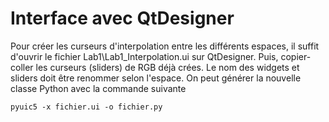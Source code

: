 
# Interface avec QtDesigner

Pour créer les curseurs d'interpolation entre les différents espaces, il suffit d'ouvrir le fichier Lab1\Lab1_Interpolation.ui sur QtDesigner. Puis, copier-coller les curseurs (sliders) de RGB déjà crées. Le nom des widgets et sliders doit être renommer selon l'espace. On peut générer la nouvelle classe Python avec la commande suivante

```
pyuic5 -x fichier.ui -o fichier.py
```


